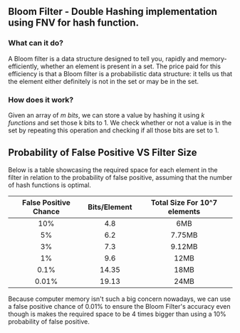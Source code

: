 ## Bloom Filter - Double Hashing implementation using FNV for hash function.


### What can it do?
A Bloom filter is a data structure designed to tell you, rapidly and memory-efficiently, whether an element is present in a set.
The price paid for this efficiency is that a Bloom filter is a probabilistic data structure: it tells us that the element either definitely is not in the set or may be in the set.

### How does it work? 
Given an array of *m bits*, we can store a value by hashing it using *k functions* and set those k bits to 1. We check whether or not a value is in the set by repeating this operation and checking if all those bits are set to 1.

## Probability of False Positive VS Filter Size

Below is a table showcasing the required space for each element in the filter in relation to the probability of false positive, assuming that the number of hash functions is optimal.

| False Positive Chance 	|  Bits/Element 	| Total Size For 10^7 elements 	|
|:---------------------:	|:-------------:	|:----------------------------:	|
|          10%          	|      4.8      	|              6MB             	|
|           5%          	|      6.2      	|            7.75MB            	|
|           3%          	|      7.3      	|            9.12MB            	|
|           1%          	|      9.6      	|             12MB             	|
|          0.1%         	|     14.35     	|             18MB             	|
|         0.01%         	|     19.13     	|             24MB             	|

Because computer memory isn't such a big concern nowadays, we can use a false positive chance of 0.01% to ensure the Bloom Filter's accuracy even though is makes the required space to be 4 times bigger than using a 10% probability of false positive.
